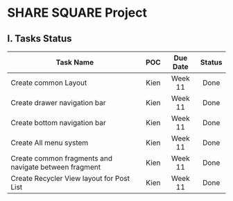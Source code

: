 # SHARE SQUARE Project

## I. Tasks Status

| Task Name                                                                             |    POC     | Due Date |   Status  |
| --------------------------------------------------------------------------------------|:----------:| :-------:|:---------:|
| Create common Layout | Kien       |Week 11    |Done      |
| Create drawer navigation bar| Kien       |Week 11   |Done      |
| Create bottom navigation bar| Kien       |Week 11   |Done      |
| Create All menu system| Kien       |Week 11   |Done      |
| Create common fragments and navigate between fragment| Kien       |Week 11   |Done      |
| Create Recycler View layout for Post List| Kien       |Week 11   |Done      |
